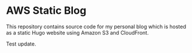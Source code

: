 # AWS Static Blog

This repository contains source code for my personal blog which is hosted as a static Hugo website using
Amazon S3 and CloudFront.

Test update.
